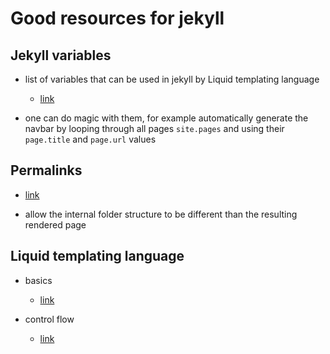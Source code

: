 # Good resources for jekyll 

## Jekyll variables

- list of variables that can be used in jekyll by Liquid templating language
  - [link](https://jekyllrb.com/docs/variables/)

- one can do magic with them, for example automatically generate the navbar by looping through all pages `site.pages` and using their `page.title` and `page.url` values

## Permalinks

- [link](https://jekyllrb.com/docs/permalinks/)

- allow the internal folder structure to be different than the resulting rendered page

## Liquid templating language

- basics
  - [link](https://shopify.github.io/liquid/basics/introduction/)

- control flow
  - [link](https://shopify.github.io/liquid/tags/control-flow/)